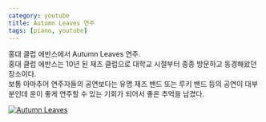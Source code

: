 ```yaml
---
category: youtube
title: Autumn Leaves 연주
tags: [piano, youtube]
---
```

홍대 클럽 에반스에서 Autumn Leaves 연주.  
홍대 클럽 에반스는 10년 된 재즈 클럽으로 대학교 시절부터 종종 방문하고 동경해왔던 장소이다.  
보통 아마추어 연주자들의 공연보다는 유명 재즈 밴드 또는 루키 밴드 등의 공연이 대부분인데 운이 좋게 연주할 수 있는 기회가 되어서 좋은 추억을 남겼다.  
  
[![Autumn Leaves](http://img.youtube.com/vi/t22Vu_TJcuc/0.jpg)](http://www.youtube.com/watch?v=t22Vu_TJcuc "Autumn Leaves") 
